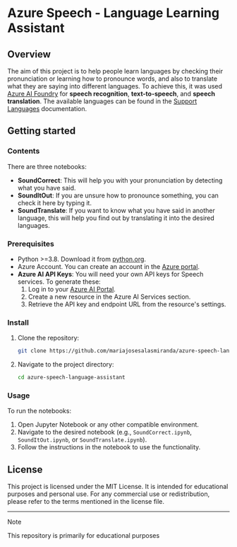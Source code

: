 # Azure Speech - Language Learning Assistant

## Overview
The aim of this project is to help people learn languages by checking their pronunciation or learning how to pronounce words, and also to translate what they are saying into different languages. To achieve this, it was used [Azure AI Foundry](https://azure.microsoft.com/en-us/products/ai-studio/) for __speech recognition__, __text-to-speech__, and __speech translation__. The available languages can be found in the [Support Languages](https://learn.microsoft.com/en-us/azure/ai-services/speech-service/language-support?utm_source=chatgpt.com&tabs=stt) documentation.

## Getting started
### Contents
There are three notebooks:
- **SoundCorrect**: This will help you with your pronunciation by detecting what you have said.
- **SoundItOut**: If you are unsure how to pronounce something, you can check it here by typing it.
- **SoundTranslate**: If you want to know what you have said in another language, this will help you find out by translating it into the desired languages.

### Prerequisites
- Python >=3.8. Download it from [python.org](https://www.python.org/downloads/).
- Azure Account. You can create an account in the [Azure portal](https://azure.microsoft.com/en-us/get-started/azure-portal).
- **Azure AI API Keys**: You will need your own API keys for Speech services. To generate these:  
  1. Log in to your [Azure AI Portal](https://azure.microsoft.com/en-us/solutions/ai/?msockid=3009fcab721967863423e8d173d86651).  
  2. Create a new resource in the Azure AI Services section.  
  3. Retrieve the API key and endpoint URL from the resource's settings.  

### Install 
1. Clone the repository:
   ```bash
   git clone https://github.com/mariajosesalasmiranda/azure-speech-language-assistant.git
   ```
2. Navigate to the project directory:
   ```bash
   cd azure-speech-language-assistant
   ```

### Usage
To run the notebooks:
1. Open Jupyter Notebook or any other compatible environment.
2. Navigate to the desired notebook (e.g., `SoundCorrect.ipynb`, `SoundItOut.ipynb`, or `SoundTranslate.ipynb`).
3. Follow the instructions in the notebook to use the functionality.

## License 
This project is licensed under the MIT License. It is intended for educational purposes and personal use. For any commercial use or redistribution, please refer to the terms mentioned in the license file.

---

> [!Note]
>  This repository is primarily for educational purposes

